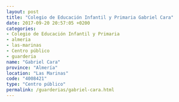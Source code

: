 ```yaml
---
layout: post
title: "Colegio de Educación Infantil y Primaria Gabriel Cara"
date: 2017-09-20 20:57:05 +0200
categories:
- Colegio de Educación Infantil y Primaria
- almeria
- las-marinas
- Centro público
- guarderia
name: "Gabriel Cara"
province: "Almería"
location: "Las Marinas"
code: "4008421"
type: "Centro público"
permalink: /guarderias/gabriel-cara.html
---
```

